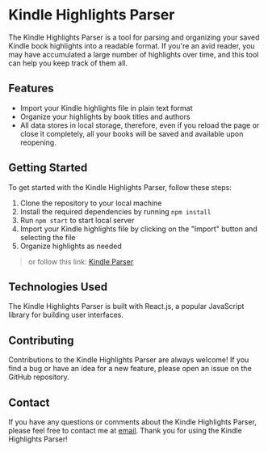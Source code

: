 # Kindle Highlights Parser

The Kindle Highlights Parser is a tool for parsing and organizing your saved Kindle book highlights into a readable format. If you're an avid reader, you may have accumulated a large number of highlights over time, and this tool can help you keep track of them all.

## Features

- Import your Kindle highlights file in plain text format
- Organize your highlights by book titles and authors
- All data stores in local storage, therefore, even if you reload the page or close it completely, all your books will be saved and available upon reopening.

## Getting Started

To get started with the Kindle Highlights Parser, follow these steps:

1. Clone the repository to your local machine
2. Install the required dependencies by running `npm install`
3. Run `npm start` to start local server
4. Import your Kindle highlights file by clicking on the "Import" button and selecting the file
5. Organize highlights as needed

> or follow this link: [Kindle Parser](https://simakol.github.io/kindle/)

## Technologies Used

The Kindle Highlights Parser is built with React.js, a popular JavaScript library for building user interfaces.

## Contributing

Contributions to the Kindle Highlights Parser are always welcome! If you find a bug or have an idea for a new feature, please open an issue on the GitHub repository.

## Contact

If you have any questions or comments about the Kindle Highlights Parser, please feel free to contact me at [email](mailto:aleksim.dev@gmail.com). Thank you for using the Kindle Highlights Parser!
